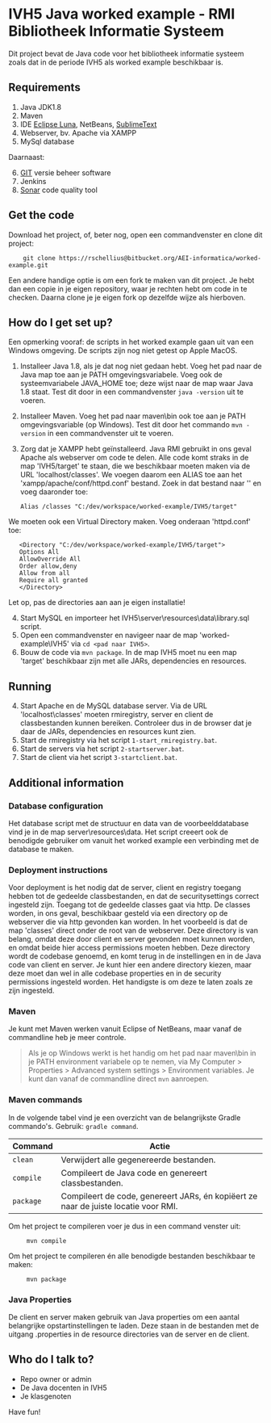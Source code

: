 # IVH5 Java worked example - RMI Bibliotheek Informatie Systeem #

Dit project bevat de Java code voor het bibliotheek informatie systeem zoals dat in de periode IVH5 als worked example beschikbaar is.

## Requirements ##
1. Java JDK1.8
2. Maven
3. IDE [Eclipse Luna](http://www.eclipse.org/), NetBeans, [SublimeText](http://www.sublimetext.com/)
4. Webserver, bv. Apache via XAMPP
5. MySql database

Daarnaast:

6. [GIT](http://www.git-scm.com/) versie beheer software
7. Jenkins
8. [Sonar](http://www.sonar.com/) code quality tool

## Get the code ##
Download het project, of, beter nog, open een commandvenster en clone dit project:

        git clone https://rschellius@bitbucket.org/AEI-informatica/worked-example.git

Een andere handige optie is om een fork te maken van dit project. Je hebt dan een copie in je eigen repository, waar je rechten hebt om code in te checken. Daarna clone je je eigen fork op dezelfde wijze als hierboven.

## How do I get set up? ##
Een opmerking vooraf: de scripts in het worked example gaan uit van een Windows omgeving. De scripts zijn nog niet getest op Apple MacOS.

1. Installeer Java 1.8, als je dat nog niet gedaan hebt. Voeg het pad naar de Java map toe aan je PATH omgevingsvariabele. Voeg ook de systeemvariabele JAVA_HOME toe; deze wijst naar de map waar Java 1.8 staat. Test dit door in een commandvenster `java -version` uit te voeren.
2. Installeer Maven. Voeg het pad naar maven\bin ook toe aan je PATH omgevingsvariable (op Windows). Test dit door het commando `mvn -version` in een commandvenster uit te voeren.
3. Zorg dat je XAMPP hebt geïnstalleerd. Java RMI gebruikt in ons geval Apache als webserver om code te delen. Alle code komt straks in de map 'IVH5/target' te staan, die we beschikbaar moeten maken via de URL 'localhost/classes'. We voegen daarom een ALIAS toe aan het 'xampp/apache/conf/httpd.conf' bestand. Zoek in dat bestand naar '<IfModule alias_module>' en voeg daaronder toe:

       Alias /classes "C:/dev/workspace/worked-example/IVH5/target"

We moeten ook een Virtual Directory maken. Voeg onderaan 'httpd.conf' toe:

       <Directory "C:/dev/workspace/worked-example/IVH5/target">
       Options All
       AllowOverride All
       Order allow,deny
       Allow from all
       Require all granted
       </Directory>

Let op, pas de directories aan aan je eigen installatie!

4. Start MySQL en importeer het IVH5\server\resources\data\library.sql script.
5. Open een commandvenster en navigeer naar de map 'worked-example\IVH5' via `cd <pad naar IVH5>`.
6. Bouw de code via `mvn package`. In de map IVH5 moet nu een map 'target' beschikbaar zijn met alle JARs, dependencies en resources.

## Running ##
4. Start Apache en de MySQL database server. Via de URL 'localhost\classes' moeten rmiregistry, server en client de classbestanden kunnen bereiken. Controleer dus in de browser dat je daar de JARs, dependencies en resources kunt zien.
5. Start de rmiregistry via het script `1-start_rmiregistry.bat`.
6. Start de servers via het script `2-startserver.bat`.
7. Start de client via het script `3-startclient.bat`.

## Additional information ##
### Database configuration ###
Het database script met de structuur en data van de voorbeelddatabase vind je in de map server\resources\data. Het script creeert ook de benodigde gebruiker om vanuit het worked example een verbinding met de database te maken.

### Deployment instructions ###
Voor deployment is het nodig dat de server, client en registry toegang hebben tot de gedeelde classbestanden, en dat de securitysettings correct ingesteld zijn. Toegang tot de gedeelde classes gaat via http. De classes worden, in ons geval, beschikbaar gesteld via een  directory op de webserver die via http gevonden kan worden. In het voorbeeld is dat de map 'classes' direct onder de root van de webserver. Deze directory is van belang, omdat deze door client en server gevonden moet kunnen worden, en omdat beide hier access permissions moeten hebben. Deze directory wordt de codebase genoemd, en komt terug in de instellingen en in de Java code van client en server. Je kunt hier een andere directory kiezen, maar deze moet dan wel in alle codebase properties en in de security permissions ingesteld worden. Het handigste is om deze te laten zoals ze zijn ingesteld.

### Maven ###
Je kunt met Maven werken vanuit Eclipse of NetBeans, maar vanaf de commandline heb je meer controle. 

> Als je op Windows werkt is het handig om het pad naar maven\bin in je PATH environment 
> variabele op te nemen, via
> My Computer > Properties > Advanced system settings > Environment variables. 
> Je kunt dan vanaf de commandline direct `mvn` aanroepen.

### Maven commands ###
In de volgende tabel vind je een overzicht van de belangrijkste Gradle commando's. Gebruik: `gradle command`. 

| Command | Actie                    |
| ------------- | ------------------------------ |
| `clean` | Verwijdert alle gegenereerde bestanden. |
| `compile`   | Compileert de Java code en genereert classbestanden.     |
| `package` | Compileert de code, genereert JARs, én kopiëert ze naar de juiste locatie voor RMI. |

Om het project te compileren voer je dus in een command venster uit:

         mvn compile

Om het project te compileren én alle benodigde bestanden beschikbaar te maken:

         mvn package

### Java Properties ###
De client en server maken gebruik van Java properties om een aantal belangrijke opstartinstellingen te laden. Deze staan in de bestanden met de uitgang .properties in de resource directories van de server en de client. 

## Who do I talk to? ##

* Repo owner or admin
* De Java docenten in IVH5
* Je klasgenoten

Have fun!